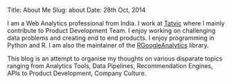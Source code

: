 Title: About Me
Slug: about
Date: 28th Oct, 2014

I am a Web Analytics professional from India. I work at [Tatvic](https://www.twitter.com/tatvic) where I mainly contribute to Product Development Team. I enjoy working on challenging data problems and creating end to end products. I enjoy programming in Python and R. I am also the maintainer of the [RGoogleAnalytics](http://cran.r-project.org/web/packages/RGoogleAnalytics/index.html) library.

This blog is an attempt to organise my thoughts on various disparate topics ranging from Analytics Tools, Data Pipelines, Recommendation Engines, APIs to Product Development, Company Culture.
 